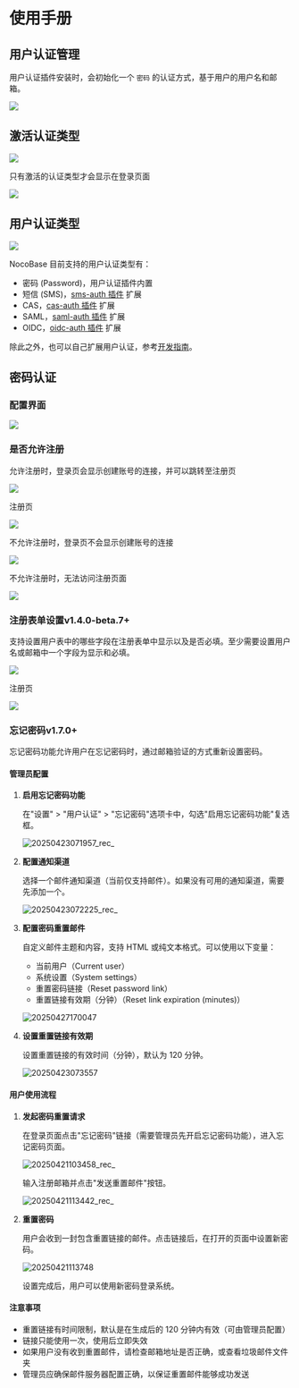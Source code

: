 # 使用手册

## 用户认证管理

用户认证插件安装时，会初始化一个 `密码` 的认证方式，基于用户的用户名和邮箱。

![](https://static-docs.nocobase.com/66eaa9d5421c9cb713b117366bd8a5d5.png)

## 激活认证类型

![](https://static-docs.nocobase.com/7f1fb8f8ca5de67ffc68eff0a65848f5.png)

只有激活的认证类型才会显示在登录页面

![](https://static-docs.nocobase.com/8375a36ef98417af0f0977f1e07345dd.png)

## 用户认证类型

![](https://static-docs.nocobase.com/da4250c0cea343ebe470cbf7be4b12e4.png)

NocoBase 目前支持的用户认证类型有：

- 密码 (Password)，用户认证插件内置
- 短信 (SMS)，[sms-auth 插件](../../auth-sms/index.md) 扩展
- CAS，[cas-auth 插件](../../auth-cas/index.md) 扩展
- SAML，[saml-auth 插件](../../auth-saml/index.md) 扩展
- OIDC，[oidc-auth 插件](../../auth-oidc/index.md) 扩展

除此之外，也可以自己扩展用户认证，参考[开发指南](../dev/guide.md)。

## 密码认证

### 配置界面

![](https://static-docs.nocobase.com/202411131505095.png)

### 是否允许注册

允许注册时，登录页会显示创建账号的连接，并可以跳转至注册页

![](https://static-docs.nocobase.com/78903930d4b47aaf75cf94c55dd3596e.png)

注册页

![](https://static-docs.nocobase.com/ac3c3ab42df28cb7c6dc70b24e99e7f7.png)

不允许注册时，登录页不会显示创建账号的连接

![](https://static-docs.nocobase.com/8d5e3b6df9991bfc1c2e095a93745121.png)

不允许注册时，无法访问注册页面

![](https://static-docs.nocobase.com/09325c4b07e09f88f80a14dff8430556.png)

### 注册表单设置<Badge>v1.4.0-beta.7+</Badge>

支持设置用户表中的哪些字段在注册表单中显示以及是否必填。至少需要设置用户名或邮箱中一个字段为显示和必填。

![](https://static-docs.nocobase.com/202411262133669.png)

注册页

![](https://static-docs.nocobase.com/202411262135801.png)

### 忘记密码<Badge>v1.7.0+</Badge>

忘记密码功能允许用户在忘记密码时，通过邮箱验证的方式重新设置密码。

#### 管理员配置

1. **启用忘记密码功能**

   在"设置" > "用户认证" > "忘记密码"选项卡中，勾选"启用忘记密码功能"复选框。

   ![20250423071957_rec_](https://static-docs.nocobase.com/20250423071957_rec_.gif)

2. **配置通知渠道**

   选择一个邮件通知渠道（当前仅支持邮件）。如果没有可用的通知渠道，需要先添加一个。

   ![20250423072225_rec_](https://static-docs.nocobase.com/20250423072225_rec_.gif)

3. **配置密码重置邮件**

   自定义邮件主题和内容，支持 HTML 或纯文本格式。可以使用以下变量：
   - 当前用户（Current user）
   - 系统设置（System settings）
   - 重置密码链接（Reset password link）
   - 重置链接有效期（分钟）（Reset link expiration (minutes)）

   ![20250427170047](https://static-docs.nocobase.com/20250427170047.png)

4. **设置重置链接有效期**

   设置重置链接的有效时间（分钟），默认为 120 分钟。

   ![20250423073557](https://static-docs.nocobase.com/20250423073557.png)

#### 用户使用流程

1. **发起密码重置请求**

   在登录页面点击"忘记密码"链接（需要管理员先开启忘记密码功能），进入忘记密码页面。

   ![20250421103458_rec_](https://static-docs.nocobase.com/20250421103458_rec_.gif)

   输入注册邮箱并点击"发送重置邮件"按钮。

   ![20250421113442_rec_](https://static-docs.nocobase.com/20250421113442_rec_.gif)

2. **重置密码**

   用户会收到一封包含重置链接的邮件。点击链接后，在打开的页面中设置新密码。

   ![20250421113748](https://static-docs.nocobase.com/20250421113748.png)

   设置完成后，用户可以使用新密码登录系统。

#### 注意事项

- 重置链接有时间限制，默认是在生成后的 120 分钟内有效（可由管理员配置）
- 链接只能使用一次，使用后立即失效
- 如果用户没有收到重置邮件，请检查邮箱地址是否正确，或查看垃圾邮件文件夹
- 管理员应确保邮件服务器配置正确，以保证重置邮件能够成功发送
